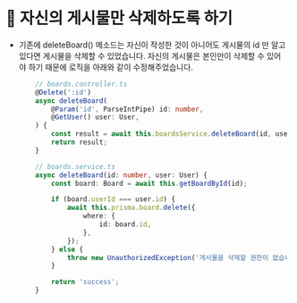 # 🔔 자신의 게시물만 삭제하도록 하기

- 기존에 deleteBoard() 메소드는 자신이 작성한 것이 아니어도 게시물의 id 만 알고 있다면 게시물을 삭제할 수 있었습니다. 자신의 게시물은 본인만이 삭제할 수 있어야 하기 때문에 로직을 아래와 같이 수정해주었습니다. 
    ```ts
        // boards.controller.ts
        @Delete(':id')
        async deleteBoard(
            @Param('id', ParseIntPipe) id: number,
            @GetUser() user: User,
        ) {
            const result = await this.boardsService.deleteBoard(id, user);
            return result;
        }
    ```
    ```ts
        // boards.service.ts
        async deleteBoard(id: number, user: User) {
            const board: Board = await this.getBoardById(id);

            if (board.userId === user.id) {
                await this.prisma.board.delete({
                    where: {
                        id: board.id,
                    },
                });
            } else {
                throw new UnauthorizedException('게시물을 삭제할 권한이 없습니다.');
            }

            return 'success';
        }
    ```